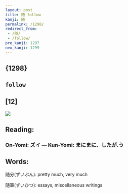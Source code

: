 ```yaml
---
layout: post
title: 随 follow
kanji: 随
permalink: /1298/
redirect_from:
 - /随/
 - /follow/
pre_kanji: 1297
nex_kanji: 1299
---
```


## {1298}

## `follow`

## [12]

<div class="stroke"><img src="E99A8F.png" /></div>

## Reading:

### On-Yomi: ズイ &mdash; Kun-Yomi: まにまに、したが.う

## Words:

随分(ずいぶん): pretty much, very much

随筆(ずいひつ): essays, miscellaneous writings
